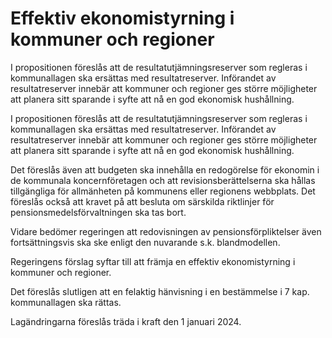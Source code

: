 # Effektiv ekonomistyrning i kommuner och regioner

I propositionen föreslås att de resultatutjämningsreserver som regleras i kommunallagen ska ersättas med resultatreserver. Införandet av resultatreserver innebär att kommuner och regioner ges större möjligheter att planera sitt sparande i syfte att nå en god ekonomisk hushållning.

I propositionen föreslås att de resultatutjämningsreserver som regleras i kommunallagen ska ersättas med resultatreserver. Införandet av resultatreserver innebär att kommuner och regioner ges större möjligheter att planera sitt sparande i syfte att nå en god ekonomisk hushållning.

Det föreslås även att budgeten ska innehålla en redogörelse för ekonomin i de kommunala koncernföretagen och att revisionsberättelserna ska hållas tillgängliga för allmänheten på kommunens eller regionens webbplats. Det föreslås också att kravet på att besluta om särskilda riktlinjer för pensionsmedelsförvaltningen ska tas bort.

Vidare bedömer regeringen att redovisningen av pensionsförpliktelser även fortsättningsvis ska ske enligt den nuvarande s.k. blandmodellen.

Regeringens förslag syftar till att främja en effektiv ekonomistyrning i kommuner och regioner.

Det föreslås slutligen att en felaktig hänvisning i en bestämmelse i 7 kap. kommunallagen ska rättas.

Lagändringarna föreslås träda i kraft den 1 januari 2024.
